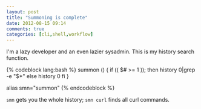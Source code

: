 ```yaml
---
layout: post
title: "Summoning is complete"
date: 2012-08-15 09:14
comments: true
categories: [cli,shell,workflow]
---
```


I'm a lazy developer and an even lazier sysadmin. This is my history search function.

{% codeblock lang:bash %}
summon () {
  if (( $# >= 1 )); then
    history 0|grep -e "$*"
  else
    history 0
  fi
}
 
alias smn="summon"
{% endcodeblock %}

`smn` gets you the whole history; `smn curl` finds all curl commands.

